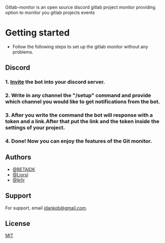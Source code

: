 
Gitlab-monitor is an open source discord gitlab project monitor providing option to monitor you gitlab projects events

# Getting started

* Follow the following steps to set up the gitlab monitor without any problems.

## Discord

### 1. [Invite](https://discord.com/oauth2/authorize?client_id=1096899961867730964&scope=bot) the bot into your discord server.
### 2. Write in any channel the "/setup" command and provide which channel you would like to get notifications from the bot.
### 3. After you write the command the bot will response with a token and a link.After that put the link and the token inside the settings of your project.
### 4. Done! Now you can enjoy the features of the Git monitor.



## Authors

- [@BETAIDK](https://www.github.com/BETAIDK)
- [@Liorsl](https://github.com/liorsl)
- [@Ikfir](https://github.com/ikfir)



## Support

For support, email idankob@gmail.com.


## License

[MIT](https://choosealicense.com/licenses/mit/)
